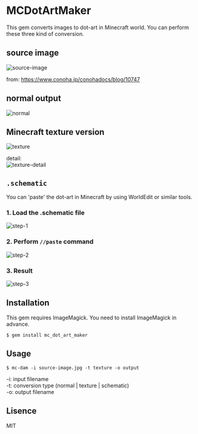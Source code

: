 # MCDotArtMaker
This gem converts images to dot-art in Minecraft world. You can perform these three kind of conversion.

## source image
![source-image](https://cloud.githubusercontent.com/assets/6278784/26498934/bf10e748-426b-11e7-9877-4d72cd7035d4.jpg)

from: https://www.conoha.jp/conohadocs/blog/10747


## normal output
![normal](https://cloud.githubusercontent.com/assets/6278784/26498939/c31d3c74-426b-11e7-9ace-bda2f7fb7e90.png)

## Minecraft texture version
![texture](https://cloud.githubusercontent.com/assets/6278784/26498947/c94c8b54-426b-11e7-8fbe-f485342cde7d.png)

detail:  
![texture-detail](https://cloud.githubusercontent.com/assets/6278784/26498956/d0e61b50-426b-11e7-9b5b-bd37c4726d0f.png)

## `.schematic`
You can 'paste' the dot-art in Minecraft by using WorldEdit or similar tools.

### 1. Load the .schematic file
![step-1](https://cloud.githubusercontent.com/assets/6278784/26498967/da49e186-426b-11e7-8724-4d12c37f5276.png)

### 2. Perform `//paste` command
![step-2](https://cloud.githubusercontent.com/assets/6278784/26498972/df02d926-426b-11e7-9f30-2c9d03754926.png)

### 3. Result
![step-3](https://cloud.githubusercontent.com/assets/6278784/26498975/e1857c4e-426b-11e7-8b78-a0504db14b91.png)


## Installation
This gem requires ImageMagick. You need to install ImageMagick in advance.

```
$ gem install mc_dot_art_maker
```

## Usage
```
$ mc-dam -i source-image.jpg -t texture -o output
```

-i: input filename  
-t: conversion type (normal | texture | schematic)  
-o: output filename

## Lisence
MIT
